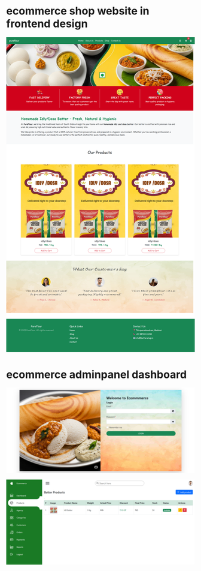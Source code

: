 # ecommerce shop website in frontend design 
![image alt](https://github.com/issakiraji/ecommerceshop/blob/fed1ee997458e54ea11d32fb060205349ab8cb35/screenshot1.png)

# ecommerce adminpanel dashboard 
![image alt](https://github.com/issakiraji/ecommerceshop/blob/bdb471be20cf9d8666a58afe96a3d449f3a90e6a/screencapture-localhost-ecommercedasboard-login-php-2025-07-17-12_13_07.png) 

![image alt](https://github.com/issakiraji/ecommerceshop/blob/69a30e08557fcf7703b2da3505f96be17bb58622/screencapture-localhost-ecommercedasboard-products-php-2025-07-17-12_20_17.png)
